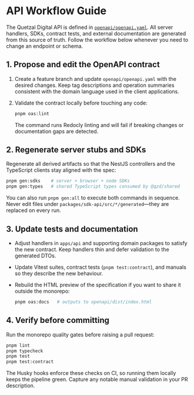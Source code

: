 # API Workflow Guide

The Quetzal Digital API is defined in [`openapi/openapi.yaml`](../openapi/openapi.yaml).
All server handlers, SDKs, contract tests, and external documentation are generated
from this source of truth. Follow the workflow below whenever you need to change
an endpoint or schema.

## 1. Propose and edit the OpenAPI contract

1. Create a feature branch and update `openapi/openapi.yaml` with the
   desired changes. Keep tag descriptions and operation summaries consistent
   with the domain language used in the client applications.
2. Validate the contract locally before touching any code:

   ```bash
   pnpm oas:lint
   ```

   The command runs Redocly linting and will fail if breaking changes or
   documentation gaps are detected.

## 2. Regenerate server stubs and SDKs

Regenerate all derived artifacts so that the NestJS controllers and the TypeScript
clients stay aligned with the spec:

```bash
pnpm gen:sdks    # server + browser + node SDKs
pnpm gen:types   # shared TypeScript types consumed by @qzd/shared
```

You can also run `pnpm gen:all` to execute both commands in sequence. Never edit
files under `packages/sdk-api/src/*/generated`—they are replaced on every run.

## 3. Update tests and documentation

- Adjust handlers in `apps/api` and supporting domain packages to satisfy the new
  contract. Keep handlers thin and defer validation to the generated DTOs.
- Update Vitest suites, contract tests (`pnpm test:contract`), and manuals so they
  describe the new behaviour.
- Rebuild the HTML preview of the specification if you want to share it outside
  the monorepo:

  ```bash
  pnpm oas:docs   # outputs to openapi/dist/index.html
  ```

## 4. Verify before committing

Run the monorepo quality gates before raising a pull request:

```bash
pnpm lint
pnpm typecheck
pnpm test
pnpm test:contract
```

The Husky hooks enforce these checks on CI, so running them locally keeps the
pipeline green. Capture any notable manual validation in your PR description.
